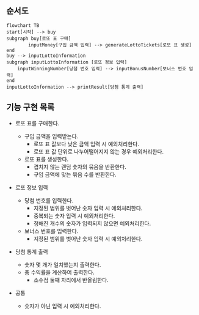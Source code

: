 ## 순서도

```mermaid
flowchart TB
start[시작] --> buy
subgraph buy[로또 표 구매]
        inputMoney[구입 금액 입력] --> generateLottoTickets[로또 표 생성]
end
buy --> inputLottoInformation
subgraph inputLottoInformation [로또 정보 입력]
    inputWinningNumber[당첨 번호 입력] --> inputBonusNumber[보너스 번호 입력]
end
inputLottoInformation --> printResult[당첨 통계 출력]
```

## 기능 구현 목록

- 로또 표를 구매한다.
  - 구입 금액을 입력받는다.
    - 로또 표 값보다 낮은 금액 입력 시 예외처리한다. 
    - 로또 표 값 단위로 나누어떨어지지 않는 경우 예외처리한다.
  - 로또 표를 생성한다.
    - 겹치지 않는 랜덤 숫자의 묶음을 반환한다.
    - 구입 금액에 맞는 묶음 수를 반환한다.

- 로또 정보 입력
  - 당첨 번호를 입력한다.
    - 지정된 범위를 벗어난 숫자 입력 시 예외처리한다. 
    - 중복되는 숫자 입력 시 예외처리한다.
    - 정해진 개수의 숫자가 입력되지 않으면 예외처리한다.
  - 보너스 번호를 입력한다.
    - 지정된 범위를 벗어난 숫자 입력 시 예외처리한다.

- 당첨 통계 출력
  - 숫자 몇 개가 일치했는지 출력한다.
  - 총 수익률을 계산하여 출력한다.
    - 소수점 둘째 자리에서 반올림한다.
  
- 공통
  - 숫자가 아닌 입력 시 예외처리한다.
